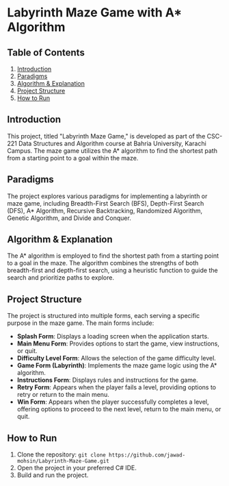 # Labyrinth Maze Game with A* Algorithm

## Table of Contents
1. [Introduction](#introduction)
2. [Paradigms](#paradigms)
3. [Algorithm & Explanation](#algorithm--explanation)
4. [Project Structure](#project-structure)
5. [How to Run](#how-to-run)


## Introduction
This project, titled "Labyrinth Maze Game," is developed as part of the CSC-221 Data Structures and Algorithm course at Bahria University, Karachi Campus. The maze game utilizes the A* algorithm to find the shortest path from a starting point to a goal within the maze.

## Paradigms
The project explores various paradigms for implementing a labyrinth or maze game, including Breadth-First Search (BFS), Depth-First Search (DFS), A* Algorithm, Recursive Backtracking, Randomized Algorithm, Genetic Algorithm, and Divide and Conquer.

## Algorithm & Explanation
The A* algorithm is employed to find the shortest path from a starting point to a goal in the maze. The algorithm combines the strengths of both breadth-first and depth-first search, using a heuristic function to guide the search and prioritize paths to explore.

## Project Structure
The project is structured into multiple forms, each serving a specific purpose in the maze game. The main forms include:
- **Splash Form**: Displays a loading screen when the application starts.
- **Main Menu Form**: Provides options to start the game, view instructions, or quit.
- **Difficulty Level Form**: Allows the selection of the game difficulty level.
- **Game Form (Labyrinth)**: Implements the maze game logic using the A* algorithm.
- **Instructions Form**: Displays rules and instructions for the game.
- **Retry Form**: Appears when the player fails a level, providing options to retry or return to the main menu.
- **Win Form**: Appears when the player successfully completes a level, offering options to proceed to the next level, return to the main menu, or quit.

## How to Run
1. Clone the repository: `git clone https://github.com/jawad-mohsin/Labyrinth-Maze-Game.git`
2. Open the project in your preferred C# IDE.
3. Build and run the project.


